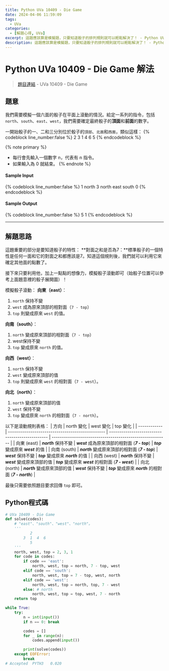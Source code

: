 ```yaml
---
title: Python UVa 10409 - Die Game
date: 2024-04-06 11:59:09
tags:
  - UVa
categories:
  - [解題心得, UVa]
excerpt: 這題應該算是模擬題，只要知道骰子的排列規則就可以輕鬆解決了！ - Python UVa 10409 - Die Game 解題心得
description: 這題應該算是模擬題，只要知道骰子的排列規則就可以輕鬆解決了！ - Python UVa 10409 - Die Game 解題心得
---
```

# Python UVa 10409 - Die Game 解法

>[題目連結](https://onlinejudge.org/index.php?option=com_onlinejudge&Itemid=8&category=24&page=show_problem&problem=1350) - UVa 10409 - Die Game


## 題意
我們需要模擬一個六面的骰子在平面上滾動的情況。給定一系列的指令，包括`north`、`south`、`east`、`west`，我們需要確定最終骰子的**頂面**和**前面**的數字。

一開始骰子的一、二和三分別位於骰子的`頂部`、`北面`和`西面`，類似這樣：
{% codeblock line_number:false %}
       2
    3  1  4  6
       5
{% endcodeblock %}

{% note primary %}
 - 每行會先輸入一個數字 n，代表有 n 指令。
 - 如果輸入為 0 就結束。
{% endnote %}

#### Sample Input 
{% codeblock line_number:false %}
1
north
3
north
east
south
0
{% endcodeblock %}

#### Sample Output 
{% codeblock line_number:false %}
5
1
{% endcodeblock %}

---

## 解題思路
這題重要的部分是要知道骰子的特性：
**對面之和是否為7：**標準骰子的一個特性是任何一面和它的對面之和都應該是7。知道這個規則後，我們就可以利用它來確定其他面的點數了。

接下來只要利用他，加上一點點的想像力，模擬骰子滾動即可（始骰子位置可以參考上面題意裡的骰子展開圖）！

模擬骰子滾動：
**向東（east）**：
1. `north` 保持不變
2. `west` 成為原來頂部的相對面（`7 - top`）
3. `top` 則變成原來 `west` 的值。

**向南（south）**：
1. `north` 變成原來頂部的相對面（`7 - top`）
2. west保持不變
3. `top` 變成原來 `north` 的值。

**向西（west）**：
1. `north` 保持不變
2. `west` 變成原來頂部的值
3. `top` 則變成原來 `west` 的相對面（`7 - west`）。

**向北（north）**：
1. `north` 變成原來頂部的值
2. `west` 保持不變
3. `top` 變成原來 `north` 的相對面（`7 - north`）。

以下是滾動規則表格：
| 方向         | north 變化                                       | west 變化                                       | top 變化                                                  |
| ------------ | ------------------------------------------------ | ----------------------------------------------- | --------------------------------------------------------- |
| 向東 (east)  | ***north*** 保持不變                             | ***west*** 成為原來頂部的相對面 (***7 - top***) | ***top*** 變成原來 ***west*** 的值                        |
| 向南 (south) | ***north*** 變成原來頂部的相對面 (***7 - top***) | ***west*** 保持不變                             | ***top*** 變成原來 ***north*** 的值                       |
| 向西 (west)  | ***north*** 保持不變                             | ***west*** 變成原來頂部的值                     | ***top*** 變成原來 ***west*** 的相對面 (***7 - west***)   |
| 向北 (north) | ***north*** 變成原來頂部的值                     | ***west*** 保持不變                             | ***top*** 變成原來 ***north*** 的相對面 (***7 - north***) |


最後只需要依照題目要求回傳 `top` 即可。

## Python程式碼
```python
# UVa 10409 - Die Game
def solve(codes):
    # "east"、"south"、"west"、"north"。
    '''
           2
        3  1  4  6
           5
    '''
    north, west, top = 2, 3, 1
    for code in codes:
        if code == 'east':
            north, west, top = north, 7 - top, west
        elif code == 'south':
            north, west, top = 7 - top, west, north
        elif code == 'west':
            north, west, top = north, top, 7 - west
        else: # north
            north, west, top = top, west, 7 - north
    return top

while True:
    try:
        n = int(input())
        if n == 0: break

        codes = []
        for _ in range(n):
            codes.append(input())

        print(solve(codes))
    except EOFError:
        break
# Accepted	PYTH3	0.020
```